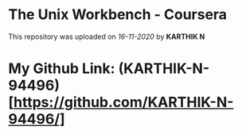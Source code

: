 # The Unix Workbench - Coursera

This repository was uploaded on *16-11-2020* by **KARTHIK N**

# My Github Link: (KARTHIK-N-94496)[https://github.com/KARTHIK-N-94496/]
